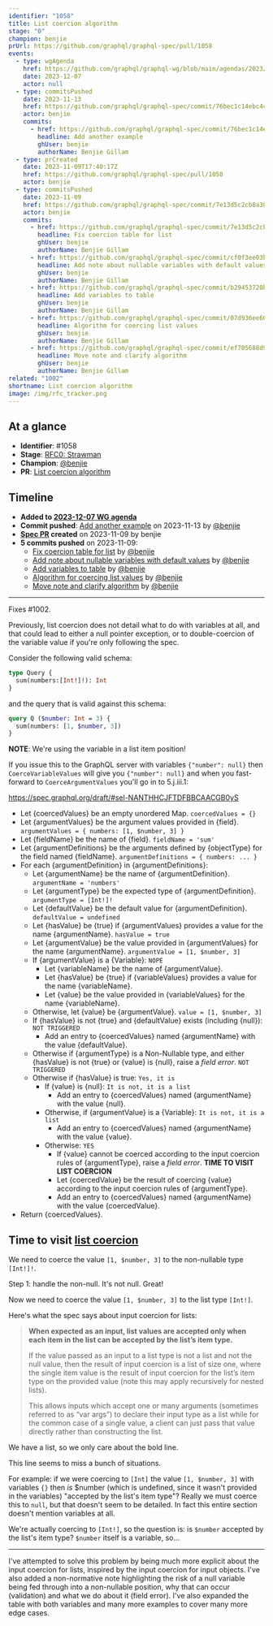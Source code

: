 ```yaml
---
identifier: "1058"
title: List coercion algorithm
stage: "0"
champion: benjie
prUrl: https://github.com/graphql/graphql-spec/pull/1058
events:
  - type: wgAgenda
    href: https://github.com/graphql/graphql-wg/blob/main/agendas/2023/12-Dec/07-wg-primary.md
    date: 2023-12-07
    actor: null
  - type: commitsPushed
    date: 2023-11-13
    href: https://github.com/graphql/graphql-spec/commit/76bec1c14ebc4c5bfffaacd2026beb2812ff1c86
    actor: benjie
    commits:
      - href: https://github.com/graphql/graphql-spec/commit/76bec1c14ebc4c5bfffaacd2026beb2812ff1c86
        headline: Add another example
        ghUser: benjie
        authorName: Benjie Gillam
  - type: prCreated
    date: 2023-11-09T17:40:17Z
    href: https://github.com/graphql/graphql-spec/pull/1058
    actor: benjie
  - type: commitsPushed
    date: 2023-11-09
    href: https://github.com/graphql/graphql-spec/commit/7e13d5c2cb8a38229d602a7a7e37d81fbbb84c00
    actor: benjie
    commits:
      - href: https://github.com/graphql/graphql-spec/commit/7e13d5c2cb8a38229d602a7a7e37d81fbbb84c00
        headline: Fix coercion table for list
        ghUser: benjie
        authorName: Benjie Gillam
      - href: https://github.com/graphql/graphql-spec/commit/cf0f3ee03b3a232167ee6f40be985c1077d24723
        headline: Add note about nullable variables with default values
        ghUser: benjie
        authorName: Benjie Gillam
      - href: https://github.com/graphql/graphql-spec/commit/b29453720b9eb24385ec1c05a267a18b8bb00751
        headline: Add variables to table
        ghUser: benjie
        authorName: Benjie Gillam
      - href: https://github.com/graphql/graphql-spec/commit/07d936ee601ef9ca44390f13d9856e5ba1d3af6b
        headline: Algorithm for coercing list values
        ghUser: benjie
        authorName: Benjie Gillam
      - href: https://github.com/graphql/graphql-spec/commit/ef705688d952fdc097c8a76aa4e1417a958d687a
        headline: Move note and clarify algorithm
        ghUser: benjie
        authorName: Benjie Gillam
related: "1002"
shortname: List coercion algorithm
image: /img/rfc_tracker.png
---
```


## At a glance

- **Identifier**: #1058
- **Stage**: [RFC0: Strawman](https://github.com/graphql/graphql-spec/blob/main/CONTRIBUTING.md#stage-0-strawman)
- **Champion**: [@benjie](https://github.com/benjie)
- **PR**: [List coercion algorithm](https://github.com/graphql/graphql-spec/pull/1058)

<!-- BEGIN_CUSTOM_TEXT -->



<!-- END_CUSTOM_TEXT -->

## Timeline

- **Added to [2023-12-07 WG agenda](https://github.com/graphql/graphql-wg/blob/main/agendas/2023/12-Dec/07-wg-primary.md)**
- **Commit pushed**: [Add another example](https://github.com/graphql/graphql-spec/commit/76bec1c14ebc4c5bfffaacd2026beb2812ff1c86) on 2023-11-13 by [@benjie](https://github.com/benjie)
- **[Spec PR](https://github.com/graphql/graphql-spec/pull/1058) created** on 2023-11-09 by benjie
- **5 commits pushed** on 2023-11-09:
  - [Fix coercion table for list](https://github.com/graphql/graphql-spec/commit/7e13d5c2cb8a38229d602a7a7e37d81fbbb84c00) by [@benjie](https://github.com/benjie)
  - [Add note about nullable variables with default values](https://github.com/graphql/graphql-spec/commit/cf0f3ee03b3a232167ee6f40be985c1077d24723) by [@benjie](https://github.com/benjie)
  - [Add variables to table](https://github.com/graphql/graphql-spec/commit/b29453720b9eb24385ec1c05a267a18b8bb00751) by [@benjie](https://github.com/benjie)
  - [Algorithm for coercing list values](https://github.com/graphql/graphql-spec/commit/07d936ee601ef9ca44390f13d9856e5ba1d3af6b) by [@benjie](https://github.com/benjie)
  - [Move note and clarify algorithm](https://github.com/graphql/graphql-spec/commit/ef705688d952fdc097c8a76aa4e1417a958d687a) by [@benjie](https://github.com/benjie)

<!-- VERBATIM -->

---

Fixes #1002.

Previously, list coercion does not detail what to do with variables at all, and that could lead to either a null pointer exception, or to double-coercion of the variable value if you're only following the spec.

Consider the following valid schema:

```graphql
type Query {
  sum(numbers:[Int!]!): Int
}
```

and the query that is valid against this schema:

```graphql
query Q ($number: Int = 3) {
  sum(numbers: [1, $number, 3])
}
```

**NOTE**: We're using the variable in a list item position!

If you issue this to the GraphQL server with variables `{"number": null}` then `CoerceVariableValues` will give you `{"number": null}` and when you fast-forward to `CoerceArgumentValues` you'll go in to 5.j.iii.1:

https://spec.graphql.org/draft/#sel-NANTHHCJFTDFBBCAACGB0yS

- Let \{coercedValues} be an empty unordered Map. `coercedValues = {}`
- Let \{argumentValues} be the argument values provided in \{field}. `argumentValues = { numbers: [1, $number, 3] }`
- Let \{fieldName} be the name of \{field}. `fieldName = 'sum'`
- Let \{argumentDefinitions} be the arguments defined by \{objectType} for the
  field named \{fieldName}. `argumentDefinitions = { numbers: ... }`
- For each \{argumentDefinition} in \{argumentDefinitions}:
  - Let \{argumentName} be the name of \{argumentDefinition}. `argumentName = 'numbers'`
  - Let \{argumentType} be the expected type of \{argumentDefinition}. `argumentType = [Int!]!`
  - Let \{defaultValue} be the default value for \{argumentDefinition}. `defaultValue = undefined`
  - Let \{hasValue} be \{true} if \{argumentValues} provides a value for the name
    \{argumentName}. `hasValue = true`
  - Let \{argumentValue} be the value provided in \{argumentValues} for the name
    \{argumentName}. `argumentValue = [1, $number, 3]`
  - If \{argumentValue} is a \{Variable}: `NOPE`
    - Let \{variableName} be the name of \{argumentValue}.
    - Let \{hasValue} be \{true} if \{variableValues} provides a value for the name
      \{variableName}.
    - Let \{value} be the value provided in \{variableValues} for the name
      \{variableName}.
  - Otherwise, let​ \{value} be \{argumentValue}. `value = [1, $number, 3]`
  - If \{hasValue} is not \{true} and \{defaultValue} exists (including \{null}):  `NOT TRIGGERED`
    - Add an entry to \{coercedValues} named \{argumentName} with the value
      \{defaultValue}.
  - Otherwise if \{argumentType} is a Non-Nullable type, and either \{hasValue} is
    not \{true} or \{value} is \{null}, raise a _field error_.  `NOT TRIGGERED`
  - Otherwise if \{hasValue} is true: `Yes, it is`
    - If \{value} is \{null}: `It is not, it is a list`
      - Add an entry to \{coercedValues} named \{argumentName} with the value
        \{null}.
    - Otherwise, if \{argumentValue} is a \{Variable}: `It is not, it is a list`
      - Add an entry to \{coercedValues} named \{argumentName} with the value
        \{value}.
    - Otherwise: `YES`
      - If \{value} cannot be coerced according to the input coercion rules of
        \{argumentType}, raise a _field error_. **TIME TO VISIT LIST COERCION**
      - Let \{coercedValue} be the result of coercing \{value} according to the
        input coercion rules of \{argumentType}.
      - Add an entry to \{coercedValues} named \{argumentName} with the value
        \{coercedValue}.
- Return \{coercedValues}.

## Time to visit [list coercion](https://spec.graphql.org/draft/#sec-List)

We need to coerce the value `[1, $number, 3]` to the non-nullable type `[Int!]!`.

Step 1: handle the non-null. It's not null. Great!

Now we need to coerce the value `[1, $number, 3]` to the list type `[Int!]`.

Here's what the spec says about input coercion for lists:

> **When expected as an input, list values are accepted only when each item in the list can be accepted by the list’s item type.**
>
> If the value passed as an input to a list type is not a list and not the null value, then the result of input coercion is a list of size one, where the single item value is the result of input coercion for the list’s item type on the provided value (note this may apply recursively for nested lists).
>
> This allows inputs which accept one or many arguments (sometimes referred to as “var​ args”) to declare their input type as a list while for the common case of a single value, a client can just pass that value directly rather than constructing the list.

We have a list, so we only care about the bold line.

This line seems to miss a bunch of situations.

For example: if we were coercing to `[Int]` the value `[1, $number, 3]` with variables `{}` then _is_ $number (which is undefined, since it wasn't provided in the variables) "accepted by the list's item type"? Really we must coerce this to `null`, but that doesn't seem to be detailed. In fact this entire section doesn't mention variables at all.

We're actually coercing to `[Int!]`, so the question is: is `$number` accepted by the list's item type? `$number` itself is a variable, so...

---

I've attempted to solve this problem by being much more explicit about the input coercion for lists, inspired by the input coercion for input objects. I've also added a non-normative note highlighting the risk of a null variable being fed through into a non-nullable position, why that can occur (validation) and what we do about it (field error). I've also expanded the table with both variables and many more examples to cover many more edge cases.

